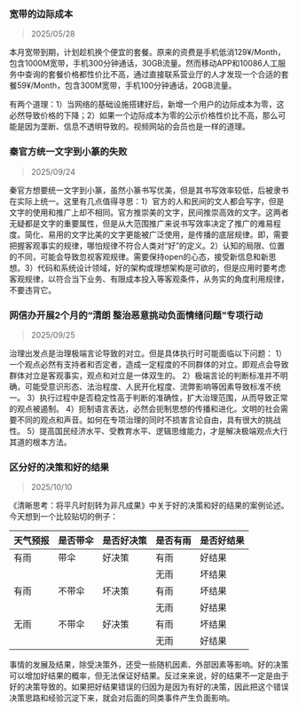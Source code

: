 <!-- date: 2025.10.10 11:00 -->

### 宽带的边际成本

> 2025/05/28

本月宽带到期，计划趁机换个便宜的套餐。原来的资费是手机低消129¥/Month，包含1000M宽带，手机300分钟通话，30GB流量。然而移动APP和10086人工服务中查询的套餐价格都性价比不高，通过直接联系营业厅的人才发现一个合适的套餐59¥/Month，包含300M宽带，手机100分钟通话，20GB流量。

有两个道理：1）当网络的基础设施搭建好后，新增一个用户的边际成本为零，这必然导致价格的下降；2）如果一个边际成本为零的公示价格性价比不高，那么可能是因为垄断、信息不透明导致的。视频网站的会员也是一样的道理。

### 秦官方统一文字到小篆的失败

> 2025/09/24

秦官方想要统一文字到小篆，虽然小篆书写优美，但是其书写效率较低，后被隶书在实际上统一。这里有几点值得寻思：1）官方的人和民间的文人都会写字，但是文字的使用和推广上却不相同。官方推崇美的文字，民间推崇高效的文字。这两者无疑都是文字的重要属性，但是从大范围推广来说书写效率决定了推广的难易程度。简化、易用的文字比美的文字更能被广泛使用，是传播的底层规律。即，需要把握客观事实的规律，哪怕规律不符合人类对“好”的定义。2）认知的局限、位置的不同，可能会导致忽视客观规律。需要保持open的心态，接受新信息和新思想。3）代码和系统设计领域，好的架构或理想架构是可欲的，但是应用时要考虑客观规律，以符合当下业务、有限成本投入等客观条件，从务实的角度利用规律，不要违背它。

### 网信办开展2个月的“清朗 整治恶意挑动负面情绪问题”专项行动

> 2025/09/25

治理出发点是治理极端言论导致的对立。但是具体执行时可能面临以下问题：
1）一个观点必然有支持者和否定者，造成一定程度的不同群体的对立。即观点会导致群体对立是客观事实，观点和对立是一体双生的。
2）极端言论的判断标准并不明确，可能受意识形态、法治程度、人民开化程度、流弊影响等因素导致标准不统一。
3）执行过程中是否稳定性高于判断的准确性，扩大治理范围，从而导致正常的观点被遏制。
4）扼制语言表达，必然会扼制思想的传播和进化。文明的社会需要不同的观点和声音。如何在专项治理的同时不损害言论自由，具有很大的挑战性。
5）提高国民经济水平、受教育水平、逻辑思维能力，才是解决极端观点大行其道的根本方法。

### 区分好的决策和好的结果

> 2025/10/10

《清晰思考：将平凡时刻转为非凡成果》中关于好的决策和好的结果的案例论述。今天想到一个比较贴切的例子：

| 天气预报 | 是否带伞 | 是否好决策 | 是否有雨 | 是否好结果 |
| ---- | ---- | ----- | ---- | ----- |
| 有雨   | 带伞   | 好决策   | 有雨   | 好结果   |
|      |      |       | 无雨   | 坏结果   |
| 有雨   | 不带伞  | 坏决策   | 有雨   | 坏结果   |
|      |      |       | 无雨   | 好结果   |
| 无雨   | 不带伞  | 好决策   | 有雨   | 坏结果   |
|      |      |       | 无雨   | 好结果   |

事情的发展及结果，除受决策外，还受一些随机因素、外部因素等影响。好的决策可以增加好结果的概率，但无法保证好结果。反过来来说，好的结果不一定是由于好的决策导致的。如果把好结果错误的归因为是因为有好的决策，因此把这个错误决策思路和经验沉淀下来，就会对后面的同类事件产生负面影响。
